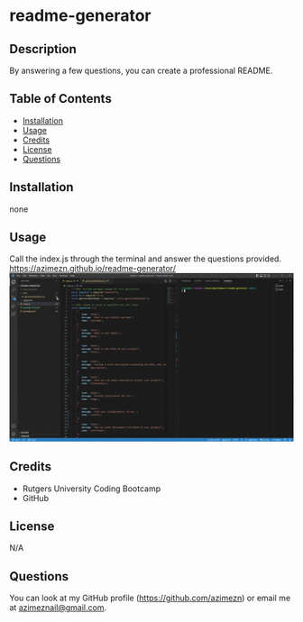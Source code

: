 # readme-generator

  ## Description
  
  By answering a few questions, you can create a professional README.
  
  ## Table of Contents
  
  * [Installation](#installation)
  * [Usage](#usage)
  * [Credits](#credits)
  * [License](#license)
  * [Questions](#questions)
  
  ## Installation
  
  none
  
  ## Usage
  
  Call the index.js through the terminal and answer the questions provided.
  https://azimezn.github.io/readme-generator/
  ![a gif of the process of generating a README file](./assets/images/readme-generator-gif.gif)
  
  ## Credits
  
  - Rutgers University Coding Bootcamp
  - GitHub
  
  ## License
  
  N/A

  ## Questions

  You can look at my GitHub profile (https://github.com/azimezn) or email me at azimeznail@gmail.com.
